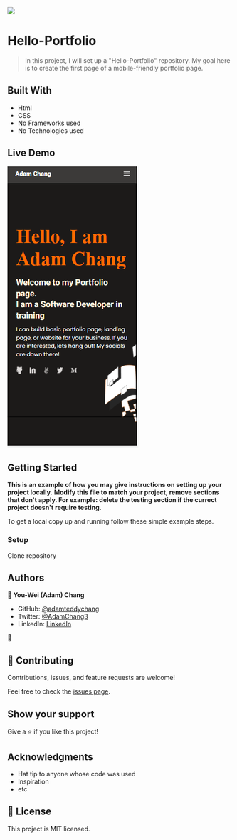 ![](https://img.shields.io/badge/Microverse-blueviolet)
# Hello-Portfolio

> In this project, I will set up a "Hello-Portfolio" repository. My goal here is to create the first page of a mobile-friendly portfolio page. 






## Built With

- Html
- CSS
- No Frameworks used
- No Technologies used

## Live Demo
![screenshot](Images/Template_2_sample.PNG)

## Getting Started

**This is an example of how you may give instructions on setting up your project locally.**
**Modify this file to match your project, remove sections that don't apply. For example: delete the testing section if the currect project doesn't require testing.**


To get a local copy up and running follow these simple example steps.


### Setup
Clone repository






## Authors

👤 **You-Wei (Adam) Chang**

- GitHub: [@adamteddychang](https://github.com/adamteddychang)
- Twitter: [@AdamChang3](https://twitter.com/AdamChang3)
- LinkedIn: [LinkedIn](https://linkedin.com/in/linkedinhandle)

👤 

## 🤝 Contributing

Contributions, issues, and feature requests are welcome!

Feel free to check the [issues page](../../issues/).

## Show your support

Give a ⭐️ if you like this project!

## Acknowledgments

- Hat tip to anyone whose code was used
- Inspiration
- etc

## 📝 License

This project is MIT licensed.